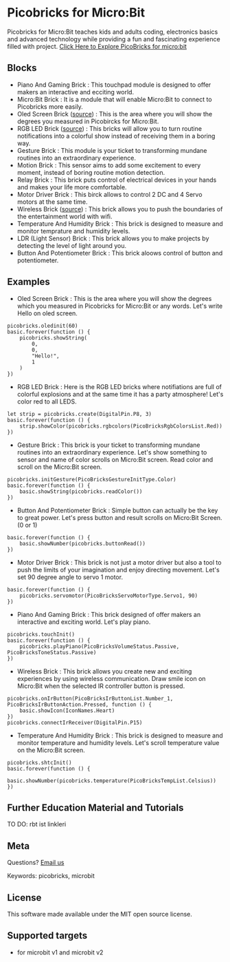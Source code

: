 # Picobricks for Micro:Bit

Picobricks for Micro:Bit teaches kids and adults coding, electronics basics and advanced technology while providing a fun and fascinating experience filled with project. 
[Click Here to Explore PicoBricks for micro:bit](https://picobricks.com/collections/micro-bit-kits)

## Blocks

* Piano And Gaming Brick : This touchpad module is designed to offer makers an interactive and ecciting world.
* Micro:Bit Brick : It is a module that will enable Micro:Bit to connect to Picobricks more easily.
* Oled Screen Brick ([source](https://github.com/makecode-extensions/OLED12864_I2C)) : This is the area where you will show the degrees you measured in Picobircks for Micro:Bit.
* RGB LED Brick ([source](https://github.com/microsoft/pxt-neopixel)) : This bricks will allow you to turn routine notifications into a colorful show instead of receiving them in a boring way.
* Gesture Brick : This module is your ticket to transforming mundane routines into an extraordinary experience.
* Motion Brick : This sensor aims to add some excitement to every moment, instead of boring routine motion detection.
* Relay Brick : This brick puts control of electrical devices in your hands and makes your life more comfortable.
* Motor Driver Brick : This birck allows to control 2 DC and 4 Servo motors at the same time.
* Wireless Brick ([source](https://github.com/cytrontechnologies/pxt-esp8266)) : This brick allows you to push the boundaries of the entertainment world with wifi.
* Temperature And Humidity Brick : This brick is designed to measure and monitor temprature and humidity levels.
* LDR (Light Sensor) Brick : This brick allows you to make projects by detecting the level of light around you.
* Button And Potentiometer Brick : This brick aloows control of button and potentiometer.  

## Examples

* Oled Screen Brick : This is the area where you will show the degrees which you measured in Picobricks for Micro:Bit or any words. Let's write Hello on oled screen.                  

```blocks
picobricks.oledinit(60)
basic.forever(function () {
    picobricks.showString(
        0,
        0,
        "Hello!",
        1
    )
})
```

* RGB LED Brick : Here is the RGB LED bricks where notifiations are full of colorful explosions and at the same time it has a party atmosphere! Let's color red to all LEDS.

```blocks
let strip = picobricks.create(DigitalPin.P8, 3)
basic.forever(function () {
    strip.showColor(picobricks.rgbcolors(PicoBricksRgbColorsList.Red))
})
```

* Gesture Brick : This brick is your ticket to transforming mundane routines into an extraordinary experience. Let's show something to sensor and name of color scrolls on Micro:Bit screen.
 Read color and scroll on the Micro:Bit screen.

```blocks
picobricks.initGesture(PicoBricksGestureInitType.Color)
basic.forever(function () {
    basic.showString(picobricks.readColor())
})
```

* Button And Potentiometer Brick : Simple button can actually be the key to great power. Let's press button and result scrolls on Micro:Bit Screen. (0 or 1)

```blocks
basic.forever(function () {
    basic.showNumber(picobricks.buttonRead())
})
```

* Motor Driver Brick : This brick is not just a motor driver but also a tool to push the limits of your imagination and enjoy directing movement. Let's set 90 degree angle to servo 1 motor.

```blocks
basic.forever(function () {
    picobricks.servomotor(PicoBricksServoMotorType.Servo1, 90)
})
```

* Piano And Gaming Brick : This brick designed of offer makers an interactive and exciting world. Let's play piano.

```blocks
picobricks.touchInit()
basic.forever(function () {
    picobricks.playPiano(PicoBricksVolumeStatus.Passive, PicoBricksToneStatus.Passive)
})
```

* Wireless Brick : This brick allows you create new and exciting experiences by using wireless communication. Draw smile icon on Micro:Bit when the selected IR controller button is pressed.

```blocks
picobricks.onIrButton(PicoBricksIrButtonList.Number_1, PicoBricksIrButtonAction.Pressed, function () {
    basic.showIcon(IconNames.Heart)
})
picobricks.connectIrReceiver(DigitalPin.P15)
```

* Temperature And Humidity Brick : This brick is designed to measure and monitor temperature and humidity levels. Let's scroll temperature value on the Micro:Bit screen.

```blocks
picobricks.shtcInit()
basic.forever(function () {
    basic.showNumber(picobricks.temperature(PicoBricksTempList.Celsius))
})
```

## Further Education Material and Tutorials

TO DO: rbt ist linkleri


## Meta

Questions? [Email us](mailto:support@picobricks.com)

Keywords: picobricks, microbit

## License

This software made available under the MIT open source license.

## Supported targets

* for microbit v1 and microbit v2
